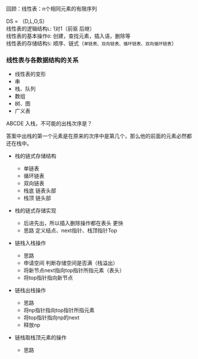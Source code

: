 回顾：线性表：n个相同元素的有限序列

DS = （D,L,O,S）  
线性表的逻辑结构`L`: 1对1（前驱 后继）  
线性表的基本操作`O`: 创建，查找元素，插入语，删除等  
线性表的存储结构`S`: 顺序、链式（`单链表、双向链表、循环链表、双向循环链表`）  

### 线性表与各数据结构的关系
- 线性表的变形
- 串
- 栈、队列
- 数组
- 树、图
- 广义表

ABCDE 入栈，不可能的出栈次序是？

答案中出栈的第一个元素是在原来的次序中是第几个，那么他的前面的元素必然都还在栈中。

- 栈的链式存储结构
  - 单链表
  - 循环链表
  - 双向链表
  - 栈底 链表头部
  - 栈顶 链头部


- 栈的链式存储实现
  - 后进先出，所以插入删除操作都在表头 更快
  - 思路 定义结点、next指针、栈顶指针Top
- 链栈入栈操作
  - 思路
  - 申请空间 判断存储空间是否满（栈溢出）
  - 将新节点next指向top指针所指元素（表头）
  - 将top指针指向新节点
- 链栈出栈操作
  - 思路
  - 将np指针指向top指针所指元素
  - 将top指针指向np的next
  - 释放np
- 链栈取栈顶元素的操作
  - 思路
